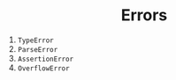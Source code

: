 <h1 align=center>Errors</h1>

1. `TypeError`
2. `ParseError`
3. `AssertionError`
4. `OverflowError`
